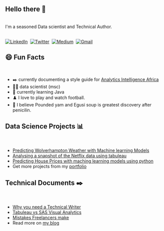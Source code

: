 ## Hello there 👋
<br>
I'm a seasoned Data scientist and Technical Author.

<p align="left">
 
<br>
<a href=" https://www.linkedin.com/in/uche-buzugbe/"><img src="https://img.shields.io/badge/linkedin-%230077B5.svg?&style=flat-roundedrectangle=linkedin&logoColor=white" alt="LinkedIn" /></a>&nbsp;
<a href="https://twitter.com/uche_buzz"><img src="https://img.shields.io/badge/Twitter-1DA1F2?style=flat-roundedrectangle=twitter&logoColor=white" alt="Twitter" /></a>&nbsp;
<a href="https://medium.com/@buzugbeuche"><img src="https://img.shields.io/badge/Medium-12100E?style=flat-roundedrectangle=medium&logoColor=white" alt="Medium" /></a>&nbsp;
<a href="mailto:buzugbeuche@gmail.com?subject= Hello!"><img src="https://img.shields.io/badge/gmail-%23D14836.svg?&style=flat-roundedrectangle=gmail&logoColor=white" alt="Gmail"/></a>&nbsp;

## :smile: Fun Facts 
<br>

- :black_nib: currently documenting a style guide for [Analytics Intelligence Africa](https://analyticsintelligence.com/)
-  :man_student: data scientist  (msc)
- 🌱 currently learning Java
- ♟️ I love to play and watch football.
- 🥘 I believe Pounded yam and Egusi soup is greatest discovery after penicilin.

## Data Science Projects :bar_chart:
<br>

- [Predicting Wolverhampton Weather with Machine learning Models ](https://github.com/Uchebuzz/Weather-Prediction-Model)
- [Analysing a snapshot of the Netflix data using tabuleau](https://public.tableau.com/app/profile/uchechukwu.buzugbe/viz/NetflixTabulea/NetflixDashboard)
- [Predicting House Prices with maching learning models using python ](https://github.com/Uchebuzz/Python-Portfolio/blob/main/Housepricing%20(1).py)
- Get more projects from my [portfolio](https://uchebuzz.github.io/Ucheportfolio.github.io/)


## Technical Documents :black_nib:
<br>

- [Why you need a Technical Writer](https://www.linkedin.com/pulse/why-you-need-technical-writer-your-company-uche-buzugbe/?trackingId=Wc2KmTLSRqOeNLegRP9nfA%3D%3D)
- [Tabuleau vs SAS Visual Analytics](https://www.linkedin.com/pulse/tableau-vs-sas-visual-analytics-detailed-comparison-uche-buzugbe-n0toe/?trackingId=YvN%2BNk9NQgms61FyxRTITg%3D%3D)
- [Mistakes Freelancers make](https://www.linkedin.com/pulse/three-mistakes-freelancers-keep-making-uche-buzugbe/?trackingId=Wc2KmTLSRqOeNLegRP9nfA%3D%3D)
- Read more on [my blog](https://www.linkedin.com/in/uche-buzugbe/recent-activity/articles/)
